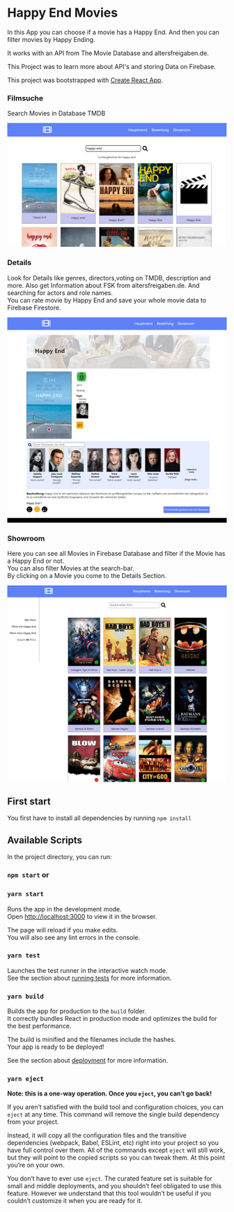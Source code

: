# Happy End Movies

In this App you can choose if a movie has a Happy End. And then you can filter movies by Happy Ending.

It works with an API from The Movie Database and altersfreigaben.de.

This Project was to learn more about API's and storing Data on Firebase.

This project was bootstrapped with [Create React App](https://github.com/facebook/create-react-app).

### Filmsuche
Search Movies in Database TMDB

![img.png](src/assets/img/readme/bewertung.png)

### Details
Look for Details like genres, directors,voting on TMDB, description and more.
Also get Information about FSK from altersfreigaben.de.
And searching for actors and role names.\
You can rate movie by Happy End and save your whole movie data to Firebase Firestore.

![img.png](src/assets/img/readme/details.png)

### Showroom
Here you can see all Movies in Firebase Database and filter if the Movie
has a Happy End or not.  
You can also filter Movies at the search-bar.\
By clicking on a Movie you come to the Details Section.

![img.png](src/assets/img/readme/showroom.png)


## First start

You first have to install all dependencies by running
`npm install`

## Available Scripts

In the project directory, you can run:

### `npm start` or
### `yarn start`

Runs the app in the development mode.\
Open [http://localhost:3000](http://localhost:3000) to view it in the browser.

The page will reload if you make edits.\
You will also see any lint errors in the console.

### `yarn test`

Launches the test runner in the interactive watch mode.\
See the section about [running tests](https://facebook.github.io/create-react-app/docs/running-tests) for more information.

### `yarn build`

Builds the app for production to the `build` folder.\
It correctly bundles React in production mode and optimizes the build for the best performance.

The build is minified and the filenames include the hashes.\
Your app is ready to be deployed!

See the section about [deployment](https://facebook.github.io/create-react-app/docs/deployment) for more information.

### `yarn eject`

**Note: this is a one-way operation. Once you `eject`, you can’t go back!**

If you aren’t satisfied with the build tool and configuration choices, you can `eject` at any time. This command will remove the single build dependency from your project.

Instead, it will copy all the configuration files and the transitive dependencies (webpack, Babel, ESLint, etc) right into your project so you have full control over them. All of the commands except `eject` will still work, but they will point to the copied scripts so you can tweak them. At this point you’re on your own.

You don’t have to ever use `eject`. The curated feature set is suitable for small and middle deployments, and you shouldn’t feel obligated to use this feature. However we understand that this tool wouldn’t be useful if you couldn’t customize it when you are ready for it.

